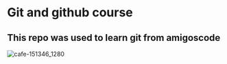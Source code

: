 # Git and github course

## This repo was used to learn git from amigoscode

![cafe-151346_1280](https://github.com/Kamran2022/learning-git/assets/97768463/682e19e9-10d5-4e6a-9817-2c8b4e3a833f)

